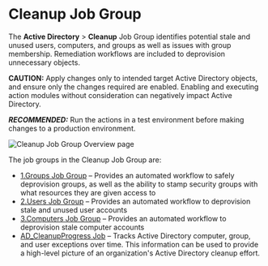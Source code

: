 # Cleanup Job Group

The **Active Directory** > **Cleanup** Job Group identifies potential stale and unused users,
computers, and groups as well as issues with group membership. Remediation workflows are included to
deprovision unnecessary objects.

**CAUTION:** Apply changes only to intended target Active Directory objects, and ensure only the
changes required are enabled. Enabling and executing action modules without consideration can
negatively impact Active Directory.

**_RECOMMENDED:_** Run the actions in a test environment before making changes to a production
environment.

![Cleanup Job Group Overview page](/img/product_docs/accessanalyzer/11.6/accessanalyzer/admin/runninginstances/overviewpage.webp)

The job groups in the Cleanup Job Group are:

- [1.Groups Job Group](/docs/accessanalyzer/11.6/solutions/activedirectory/cleanup/groups/overview.md)
  – Provides an automated workflow to safely deprovision groups, as well as the ability to stamp
  security groups with what resources they are given access to
- [2.Users Job Group](/docs/accessanalyzer/11.6/solutions/activedirectory/cleanup/users/overview.md)
  – Provides an automated workflow to deprovision stale and unused user accounts
- [3.Computers Job Group](/docs/accessanalyzer/11.6/solutions/activedirectory/cleanup/computers/overview.md)
  – Provides an automated workflow to deprovision stale computer accounts
- [AD_CleanupProgress Job](/docs/accessanalyzer/11.6/solutions/activedirectory/cleanup/ad_cleanupprogress.md)
  – Tracks Active Directory computer, group, and user exceptions over time. This information can be
  used to provide a high-level picture of an organization's Active Directory cleanup effort.
